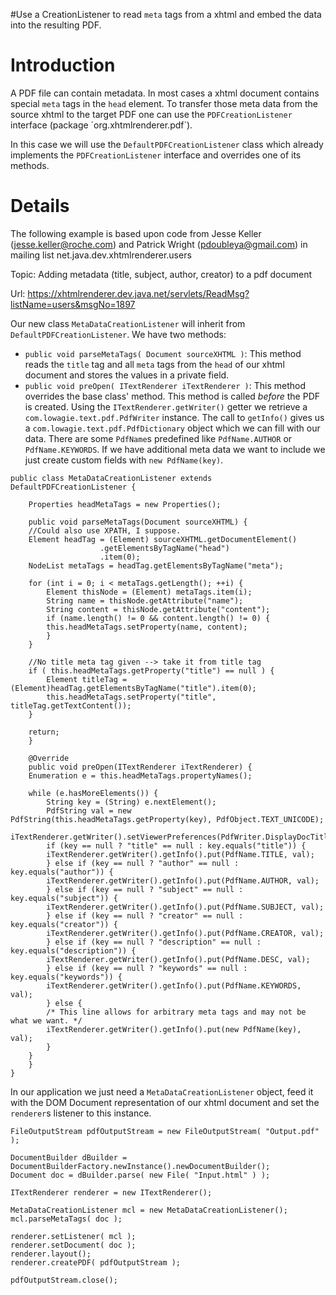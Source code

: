 #Use a CreationListener to read `meta` tags from a xhtml and embed the data into the resulting PDF.

# Introduction #
A PDF file can contain metadata. In most cases a xhtml document contains special `meta` tags in the `head` element. To transfer those meta data from the source xhtml to the target PDF one can use the `PDFCreationListener` interface (package ´org.xhtmlrenderer.pdf`).

In this case we will use the `DefaultPDFCreationListener` class which already implements the `PDFCreationListener` interface and overrides one of its methods.

# Details #
The following example is based upon code from Jesse Keller (jesse.keller@roche.com) and Patrick Wright (pdoubleya@gmail.com) in mailing list net.java.dev.xhtmlrenderer.users

Topic: Adding metadata (title, subject, author, creator) to a pdf document

Url: https://xhtmlrenderer.dev.java.net/servlets/ReadMsg?listName=users&msgNo=1897


Our new class `MetaDataCreationListener` will inherit from `DefaultPDFCreationListener`. We have two methods:

  * `public void parseMetaTags( Document sourceXHTML )`: This method reads the `title` tag and all `meta` tags from the `head` of our xhtml document and stores the values in a private field.
  * `public void preOpen( ITextRenderer iTextRenderer )`: This method overrides the base class' method. This method is called _before_ the PDF is created. Using the `ITextRenderer.getWriter()` getter we retrieve a `com.​lowagie.​text.​pdf.PdfWriter` instance. The call to `getInfo()` gives us a `com.​lowagie.​text.​pdf.PdfDictionary` object which we can fill with our data. There are some `PdfName`s predefined like `PdfName.AUTHOR` or `PdfName.KEYWORDS`. If we have additional meta data we want to include we just create custom fields with `new PdfName(key)`.


```
public class MetaDataCreationListener extends DefaultPDFCreationListener {

    Properties headMetaTags = new Properties();

    public void parseMetaTags(Document sourceXHTML) {
	//Could also use XPATH, I suppose.
	Element headTag = (Element) sourceXHTML.getDocumentElement()
					.getElementsByTagName("head")
					.item(0);
	NodeList metaTags = headTag.getElementsByTagName("meta");

	for (int i = 0; i < metaTags.getLength(); ++i) {
	    Element thisNode = (Element) metaTags.item(i);
	    String name = thisNode.getAttribute("name");
	    String content = thisNode.getAttribute("content");
	    if (name.length() != 0 && content.length() != 0) {
		this.headMetaTags.setProperty(name, content);
	    }
	}

	//No title meta tag given --> take it from title tag
	if ( this.headMetaTags.getProperty("title") == null ) {
	    Element titleTag = (Element)headTag.getElementsByTagName("title").item(0);
	    this.headMetaTags.setProperty("title", titleTag.getTextContent());
	}

	return;
    }

    @Override
    public void preOpen(ITextRenderer iTextRenderer) {
	Enumeration e = this.headMetaTags.propertyNames();
	
	while (e.hasMoreElements()) {
	    String key = (String) e.nextElement();
	    PdfString val = new PdfString(this.headMetaTags.getProperty(key), PdfObject.TEXT_UNICODE);
	    iTextRenderer.getWriter().setViewerPreferences(PdfWriter.DisplayDocTitle);
	    if (key == null ? "title" == null : key.equals("title")) {
		iTextRenderer.getWriter().getInfo().put(PdfName.TITLE, val);
	    } else if (key == null ? "author" == null : key.equals("author")) {
		iTextRenderer.getWriter().getInfo().put(PdfName.AUTHOR, val);
	    } else if (key == null ? "subject" == null : key.equals("subject")) {
		iTextRenderer.getWriter().getInfo().put(PdfName.SUBJECT, val);
	    } else if (key == null ? "creator" == null : key.equals("creator")) {
		iTextRenderer.getWriter().getInfo().put(PdfName.CREATOR, val);
	    } else if (key == null ? "description" == null : key.equals("description")) {
		iTextRenderer.getWriter().getInfo().put(PdfName.DESC, val);
	    } else if (key == null ? "keywords" == null : key.equals("keywords")) {
		iTextRenderer.getWriter().getInfo().put(PdfName.KEYWORDS, val);
	    } else {
		/* This line allows for arbitrary meta tags and may not be what we want. */
		iTextRenderer.getWriter().getInfo().put(new PdfName(key), val);
	    }
	}
    }
}
```



In our application we just need a `MetaDataCreationListener` object, feed it with the DOM Document representation of our xhtml document and set the `renderer`s listener to this instance.
```
FileOutputStream pdfOutputStream = new FileOutputStream( "Output.pdf" );

DocumentBuilder dBuilder = DocumentBuilderFactory.newInstance().newDocumentBuilder();
Document doc = dBuilder.parse( new File( "Input.html" ) );

ITextRenderer renderer = new ITextRenderer();

MetaDataCreationListener mcl = new MetaDataCreationListener();
mcl.parseMetaTags( doc );

renderer.setListener( mcl );
renderer.setDocument( doc );
renderer.layout();
renderer.createPDF( pdfOutputStream );

pdfOutputStream.close();
```